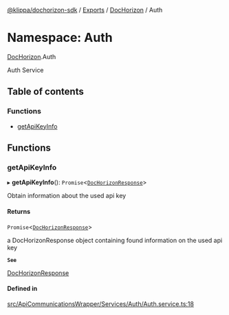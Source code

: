 [@klippa/dochorizon-sdk](../README.md) / [Exports](../modules.md) / [DocHorizon](DocHorizon.md) / Auth

# Namespace: Auth

[DocHorizon](DocHorizon.md).Auth

Auth Service

## Table of contents

### Functions

- [getApiKeyInfo](DocHorizon.Auth.md#getapikeyinfo)

## Functions

### getApiKeyInfo

▸ **getApiKeyInfo**(): `Promise`\<[`DocHorizonResponse`](../interfaces/internal_.DocHorizonResponse.md)\>

Obtain information about the used api key

#### Returns

`Promise`\<[`DocHorizonResponse`](../interfaces/internal_.DocHorizonResponse.md)\>

a DocHorizonResponse object containing found information on the used api key

**`See`**

[DocHorizonResponse](../interfaces/internal_.DocHorizonResponse.md)

#### Defined in

[src/ApiCommunicationsWrapper/Services/Auth/Auth.service.ts:18](https://github.com/klippa-app/js-dochorizon-sdk/blob/d1a513f/src/ApiCommunicationsWrapper/Services/Auth/Auth.service.ts#L18)
